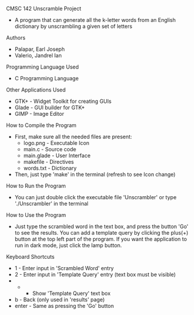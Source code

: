 CMSC 142 Unscramble Project
- A program that can generate all the k-letter words from an English dictionary by unscrambling a given set of letters

Authors
- Palapar, Earl Joseph
- Valerio, Jandrel Ian

Programming Language Used
- C Programming Language

Other Applications Used
- GTK+ - Widget Toolkit for creating GUIs
- Glade - GUI builder for GTK+
- GIMP - Image Editor

How to Compile the Program
- First, make sure all the needed files are present:
	- logo.png - Executable Icon
	- main.c - Source code
	- main.glade - User Interface
	- makefile - Directives
	- words.txt - Dictionary
- Then, just type 'make' in the terminal (refresh to see Icon change)

How to Run the Program
- You can just double click the executable file 'Unscrambler' or type './Unscrambler' in the terminal

How to Use the Program
- Just type the scrambled word in the text box, and press the button 'Go' to see the results. You can add a template query by clicking the plus(+) button at the top left part of the program. If you want the application to run in dark mode, just click the lamp button.
	
Keyboard Shortcuts
- 1 - Enter input in 'Scrambled Word' entry
- 2 - Enter input in 'Template Query' entry (text box must be visible)
- + - Show 'Template Query' text box
- b - Back (only used in 'results' page)
- enter - Same as pressing the 'Go' button
